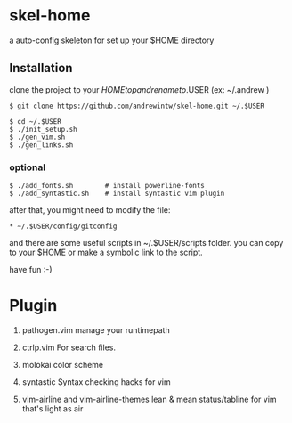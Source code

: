 # skel-home
a auto-config skeleton for set up your $HOME directory

## Installation

clone the project to your $HOME top and rename to .$USER (ex: ~/.andrew )

	$ git clone https://github.com/andrewintw/skel-home.git ~/.$USER

	$ cd ~/.$USER
	$ ./init_setup.sh
	$ ./gen_vim.sh
	$ ./gen_links.sh

### optional

	$ ./add_fonts.sh		# install powerline-fonts
	$ ./add_syntastic.sh	# install syntastic vim plugin


after that, you might need to modify the file:

	* ~/.$USER/config/gitconfig

and there are some useful scripts in ~/.$USER/scripts folder.
you can copy to your $HOME or make a symbolic link to the script.

have fun :-)

# Plugin 
1. pathogen.vim
manage your runtimepath

2. ctrlp.vim
For search files.

3. molokai
color scheme

4. syntastic
Syntax checking hacks for vim

5. vim-airline and vim-airline-themes
lean & mean status/tabline for vim that's light as air
